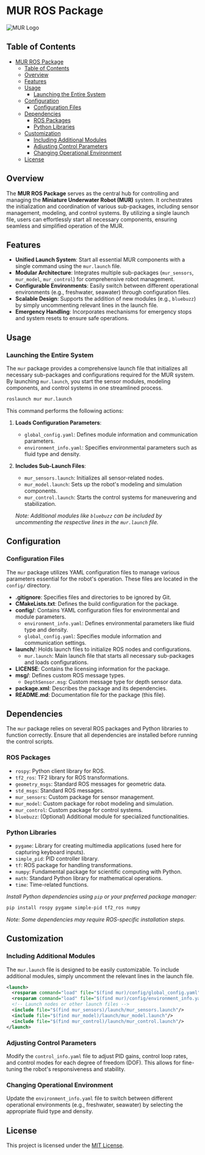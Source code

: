 # MUR ROS Package

![MUR Logo](path_to_logo_image) <!-- Replace with the actual path to your logo image -->

## Table of Contents

- [MUR ROS Package](#mur-ros-package)
  - [Table of Contents](#table-of-contents)
  - [Overview](#overview)
  - [Features](#features)
  - [Usage](#usage)
    - [Launching the Entire System](#launching-the-entire-system)
  - [Configuration](#configuration)
    - [Configuration Files](#configuration-files)
  - [Dependencies](#dependencies)
    - [ROS Packages](#ros-packages)
    - [Python Libraries](#python-libraries)
  - [Customization](#customization)
    - [Including Additional Modules](#including-additional-modules)
    - [Adjusting Control Parameters](#adjusting-control-parameters)
    - [Changing Operational Environment](#changing-operational-environment)
  - [License](#license)

## Overview

The **MUR ROS Package** serves as the central hub for controlling and managing the **Miniature Underwater Robot (MUR)** system. It orchestrates the initialization and coordination of various sub-packages, including sensor management, modeling, and control systems. By utilizing a single launch file, users can effortlessly start all necessary components, ensuring seamless and simplified operation of the MUR.

## Features

- **Unified Launch System**: Start all essential MUR components with a single command using the `mur.launch` file.
- **Modular Architecture**: Integrates multiple sub-packages (`mur_sensors`, `mur_model`, `mur_control`) for comprehensive robot management.
- **Configurable Environments**: Easily switch between different operational environments (e.g., freshwater, seawater) through configuration files.
- **Scalable Design**: Supports the addition of new modules (e.g., `bluebuzz`) by simply uncommenting relevant lines in the launch file.
- **Emergency Handling**: Incorporates mechanisms for emergency stops and system resets to ensure safe operations.

## Usage

### Launching the Entire System

The `mur` package provides a comprehensive launch file that initializes all necessary sub-packages and configurations required for the MUR system. By launching `mur.launch`, you start the sensor modules, modeling components, and control systems in one streamlined process.

```bash
roslaunch mur mur.launch
```

This command performs the following actions:

1. **Loads Configuration Parameters**:
   - `global_config.yaml`: Defines module information and communication parameters.
   - `environment_info.yaml`: Specifies environmental parameters such as fluid type and density.

2. **Includes Sub-Launch Files**:
   - `mur_sensors.launch`: Initializes all sensor-related nodes.
   - `mur_model.launch`: Sets up the robot's modeling and simulation components.
   - `mur_control.launch`: Starts the control systems for maneuvering and stabilization.

   *Note: Additional modules like `bluebuzz` can be included by uncommenting the respective lines in the `mur.launch` file.*

## Configuration

### Configuration Files

The `mur` package utilizes YAML configuration files to manage various parameters essential for the robot's operation. These files are located in the `config/` directory.

- **.gitignore**: Specifies files and directories to be ignored by Git.
- **CMakeLists.txt**: Defines the build configuration for the package.
- **config/**: Contains YAML configuration files for environmental and module parameters.
  - `environment_info.yaml`: Defines environmental parameters like fluid type and density.
  - `global_config.yaml`: Specifies module information and communication settings.
- **launch/**: Holds launch files to initialize ROS nodes and configurations.
  - `mur.launch`: Main launch file that starts all necessary sub-packages and loads configurations.
- **LICENSE**: Contains the licensing information for the package.
- **msg/**: Defines custom ROS message types.
  - `DepthSensor.msg`: Custom message type for depth sensor data.
- **package.xml**: Describes the package and its dependencies.
- **README.md**: Documentation file for the package (this file).

## Dependencies

The `mur` package relies on several ROS packages and Python libraries to function correctly. Ensure that all dependencies are installed before running the control scripts.

### ROS Packages

- `rospy`: Python client library for ROS.
- `tf2_ros`: TF2 library for ROS transformations.
- `geometry_msgs`: Standard ROS messages for geometric data.
- `std_msgs`: Standard ROS messages.
- `mur_sensors`: Custom package for sensor management.
- `mur_model`: Custom package for robot modeling and simulation.
- `mur_control`: Custom package for control systems.
- `bluebuzz`: (Optional) Additional module for specialized functionalities.

### Python Libraries

- `pygame`: Library for creating multimedia applications (used here for capturing keyboard inputs).
- `simple_pid`: PID controller library.
- `tf`: ROS package for handling transformations.
- `numpy`: Fundamental package for scientific computing with Python.
- `math`: Standard Python library for mathematical operations.
- `time`: Time-related functions.

*Install Python dependencies using `pip` or your preferred package manager:*

```bash
pip install rospy pygame simple-pid tf2_ros numpy
```

*Note: Some dependencies may require ROS-specific installation steps.*

## Customization

### Including Additional Modules

The `mur.launch` file is designed to be easily customizable. To include additional modules, simply uncomment the relevant lines in the launch file.

```xml
<launch>
  <rosparam command="load" file="$(find mur)/config/global_config.yaml" />
  <rosparam command="load" file="$(find mur)/config/environment_info.yaml" />
  <!-- Launch nodes or other launch files -->
  <include file="$(find mur_sensors)/launch/mur_sensors.launch"/>
  <include file="$(find mur_model)/launch/mur_model.launch"/>
  <include file="$(find mur_control)/launch/mur_control.launch"/>
</launch>
```

### Adjusting Control Parameters

Modify the `control_info.yaml` file to adjust PID gains, control loop rates, and control modes for each degree of freedom (DOF). This allows for fine-tuning the robot's responsiveness and stability.

### Changing Operational Environment

Update the `environment_info.yaml` file to switch between different operational environments (e.g., freshwater, seawater) by selecting the appropriate fluid type and density.

## License

This project is licensed under the [MIT License](LICENSE).
